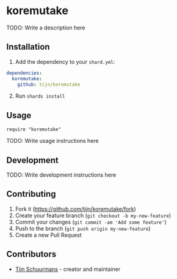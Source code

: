 # koremutake

TODO: Write a description here

## Installation

1. Add the dependency to your `shard.yml`:
```yaml
dependencies:
  koremutake:
    github: tijn/koremutake
```
2. Run `shards install`

## Usage

```crystal
require "koremutake"
```

TODO: Write usage instructions here

## Development

TODO: Write development instructions here

## Contributing

1. Fork it (<https://github.com/tijn/koremutake/fork>)
2. Create your feature branch (`git checkout -b my-new-feature`)
3. Commit your changes (`git commit -am 'Add some feature'`)
4. Push to the branch (`git push origin my-new-feature`)
5. Create a new Pull Request

## Contributors

- [Tijn Schuurmans](https://github.com/tijn) - creator and maintainer
